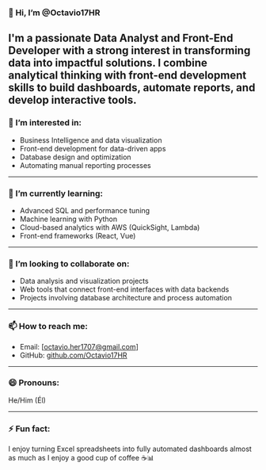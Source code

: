 ### 👋 Hi, I’m @Octavio17HR

I'm a passionate **Data Analyst** and **Front-End Developer** with a strong interest in transforming data into impactful solutions. I combine analytical thinking with front-end development skills to build dashboards, automate reports, and develop interactive tools.
---
### 👀 I’m interested in:
- Business Intelligence and data visualization
- Front-end development for data-driven apps
- Database design and optimization
- Automating manual reporting processes
---

### 🌱 I’m currently learning:
- Advanced SQL and performance tuning
- Machine learning with Python
- Cloud-based analytics with AWS (QuickSight, Lambda)
- Front-end frameworks (React, Vue)
---
### 💞️ I’m looking to collaborate on:
- Data analysis and visualization projects
- Web tools that connect front-end interfaces with data backends
- Projects involving database architecture and process automation
---
### 📫 How to reach me:
- Email: [octavio.her1707@gmail.com]
- GitHub: [github.com/Octavio17HR](https://github.com/Octavio17HR)
---
### 😄 Pronouns:
He/Him (Él)

---

### ⚡ Fun fact:
I enjoy turning Excel spreadsheets into fully automated dashboards almost as much as I enjoy a good cup of coffee ☕📊

<!---
Octavio17HR/Octavio17HR is a ✨ special ✨ repository because its `README.md` (this file) appears on your GitHub profile.
You can click the Preview link to take a look at your changes.
--->

